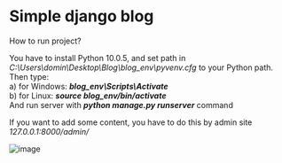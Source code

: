 # Simple django blog

How to run project?

You have to install Python 10.0.5, and set path in <i>C:\Users\domin\Desktop\Blog\blog_env\pyvenv.cfg</i> to your Python path. <br>
Then type: <br>
a) for Windows: <b><i>blog_env\Scripts\Activate</i></b><br>
b) for Linux: <b><i>source blog_env/bin/activate</i></b><br>
And run server with <b><i>python manage.py runserver</i></b> command<br>

If you want to add some content, you have to do this by admin site <i>127.0.0.1:8000/admin/</i>

![image](https://github.com/KnurBorzy/djangoBlog/assets/99511256/bfb7c461-4235-4d2d-983e-401fafeba108)
